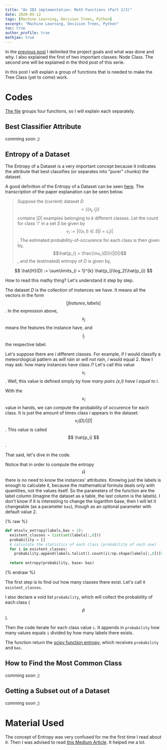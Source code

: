 ```yaml
---
title: "An ID3 implementation: Math Functions (Part 2/3)"
date: 2020-05-12
tags: [Machine Learning, Decision Trees, Python]
excerpt: "Machine Learning, Decision Trees, Python"
toc: true
author_profile: true
mathjax: true
---
```


In the [previous post](https://mtxslv.github.io/id3_part_1/) I delimited the project goals and what was done and why. I also explained the first of two important classes: Node Class. The second one will be explained in the third post of this serie.

In this post I will explain a group of functions that is needed to make the Tree Class (yet to come) work.

# Codes

[The file](https://github.com/mtxslv/StudyingMachineLearning/blob/master/PaulGAllenSchool/DecisionTrees/codes/mtxslv_math_4_dt.py) groups four functions, so I will explain each separately.

## Best Classifier Attribute
comming soon ;)

## Entropy of a Dataset

The Entropy of a Dataset is a very important concept because it indicates the attribute that best classifies (or separates into "purer" chunks) the dataset.

A good definition of the Entropy of a Dataset can be seen [here](https://courses.cs.washington.edu/courses/cse446/15sp/assignments/1/hw1.pdf). The transcription of the paper explanation can be seen below.

> Suppose the (current) dataset _D_ 
$$= \{(x_j,l_j) \}$$ contains |_D_| examples belonging to _k_ different classes. Let the count for class '_i_' in a set _S_ be given by 
$$\nu_i := |\{(x,l) \in S | l = c_i\}|$$. The estimated probability-of-occurence for each class is then given by, $$\hat{p_i} = \frac{\nu_i(D)}{|D|}$$, and the (estimated) entropy of _D_ is given by,

$$ \hat{H}(D) := \sum\limits_{i = 1}^{k} \hat{p_i}\log_2(\hat{p_i}) $$

How to read this mathy thing? Let's understand it step by step.

The dataset _D_ is the collection of instances we have. It means all the vectors in the form $$[features, labels]$$. In the expression above, $$x_j$$ means the features the instance have, and $$l_j$$ the respective label.

Let's suppose there are _i_ different classes. For example, if I would classify a meteorological pattern as _will rain_ or _will not rain_, _i_ would equal 2. Now I may ask: how many instances have class _i_? Let's call this value $$\nu_i$$. Well, this value is defined simply by _how many pairs (x,l) have l equal to i_.

With the $$ \nu_i $$ value in hands, we can compute the probability of occurence for each class. It is just the amount of times class _i_ appears in the dataset: $$ \nu_i(D)/ \vert D \vert $$. This value is called $$ \hat{p_i} $$.

That said, let's dive in the code.

Notice that in order to compute the entropy $$\hat{H}$$ there is no need to know the instances' attributes. Knowing just the labels is enough to calculate it, because the mathematical formula deals only with quantities, not the values itself. So the parameters of the function are the label column (imagine the dataset as a table, the last column is the labels). I don't know if it is interesting to change the logarithm base, then I will let it changeable (as a parameter ```bas```), though as an optional parameter with default value 2.

{% raw %}
```python
def mtxslv_entropy(labels,bas = 2):
  existent_classes = list(set(labels[:,0]))
  probability = []
  # calculate the statistics of each class (probability of each one)
  for i in existent_classes:
    probability.append(labels.tolist().count(i)/np.shape(labels[:,0])[0])
  
  return entropy(probability, base= bas)
```
{% endraw %}

The first step is to find out how many classes there exist. Let's call it ```existent_classes```.

I also declare a void list ```probability```, which will collect the probability of each class ($$\hat{p}$$).

Then the code iterate for each class value ```i```. It appends in ```probability``` how many values equals ```i``` divided by how many labels there exists.

The function return the [scipy function entropy](https://docs.scipy.org/doc/scipy/reference/generated/scipy.stats.entropy.html), which receives ```probability``` and ```bas```.

## How to Find the Most Common Class
comming soon ;)

## Getting a Subset out of a Dataset 
comming soon ;)

# Material Used

The concept of Entropy was very confused for me the first time I read about it. Then I was advised to read [this Medium Article](https://towardsdatascience.com/entropy-how-decision-trees-make-decisions-2946b9c18c8). It helped me a lot.